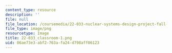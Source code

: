 ```yaml
---
content_type: resource
description: ''
file: null
file_location: /coursemedia/22-033-nuclear-systems-design-project-fall-2011/06ae73e3abf2763afa24d798aff06123_22-033_classroom-1.png
file_type: image/png
resourcetype: Image
title: 22-033_classroom-1.png
uid: 06ae73e3-abf2-763a-fa24-d798aff06123
---
```

